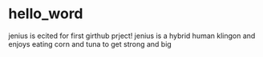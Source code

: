 # hello_word
jenius is ecited for first girthub prject!
jenius is a hybrid human klingon and enjoys eating corn and tuna to get strong and big

